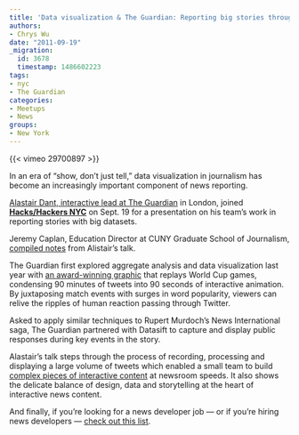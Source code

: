 ```yaml
---
title: 'Data visualization & The Guardian: Reporting big stories through small details'
authors:
- Chrys Wu
date: "2011-09-19"
_migration:
  id: 3678
  timestamp: 1486602223
tags:
- nyc
- The Guardian
categories:
- Meetups
- News
groups:
- New York
---
```


{{< vimeo 29700897 >}}

In an era of &#8220;show, don&#8217;t just tell,&#8221; data visualization in journalism has become an increasingly important component of news reporting.

[Alastair Dant, interactive lead at The Guardian][1] in London, joined [**Hacks/Hackers NYC**][2] on Sept. 19 for a presentation on his team&#8217;s work in reporting stories with big datasets.

Jeremy Caplan, Education Director at CUNY Graduate School of Journalism, [compiled notes][3] from Alistair&#8217;s talk.

The Guardian first explored aggregate analysis and data visualization last year with [an award-winning graphic][4] that replays World Cup games, condensing 90 minutes of tweets into 90 seconds of interactive animation. By juxtaposing match events with surges in word popularity, viewers can relive the ripples of human reaction passing through Twitter.

Asked to apply similar techniques to Rupert Murdoch&#8217;s News International saga, The Guardian partnered with Datasift to capture and display public responses during key events in the story.

Alastair&#8217;s talk steps through the process of recording, processing and displaying a large volume of tweets which enabled a small team to build [complex pieces of interactive content][5] at newsroom speeds. It also shows the delicate balance of design, data and storytelling at the heart of interactive news content.

And finally, if you&#8217;re looking for a news developer job &mdash; or if you&#8217;re hiring news developers &mdash; [check out this list][6].

 [1]: http://www.guardian.co.uk/profile/alastair-dant
 [2]: http://meetupnyc.hackshackers.com
 [3]: http://j.mp/pTZfcI
 [4]: http://www.guardian.co.uk/football/world-cup-match-replay
 [5]: http://www.guardian.co.uk/media/interactive/2011/jul/19/rupert-murdoch-twitter-pie
 [6]: http://j.mp/pl1uHK